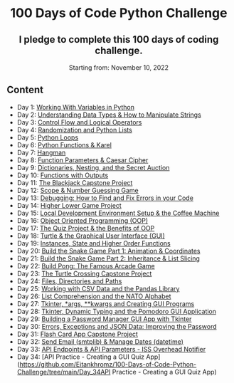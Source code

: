 <h1 align="center">
     100 Days of Code Python Challenge
</h1>

<h2 align="center">
  I pledge to complete this 100 days of coding challenge.
</h2>

<p align="center">
  Starting from: November 10, 2022
</p>

## Content

- Day 1: [Working With Variables in Python](https://github.com/Eitankhromz/100-Days-of-Code-Python-Challenge/tree/main/Day_1)
- Day 2: [Understanding Data Types & How to Manipulate Strings](https://github.com/Eitankhromz/100-Days-of-Code-Python-Challenge/tree/main/Day%202)
- Day 3: [Control Flow and Logical Operators](https://github.com/Eitankhromz/100-Days-of-Code-Python-Challenge/tree/main/Day%203)
- Day 4: [Randomization and Python Lists](https://github.com/Eitankhromz/100-Days-of-Code-Python-Challenge/tree/main/Day_4)
- Day 5: [Python Loops](https://github.com/Eitankhromz/100-Days-of-Code-Python-Challenge/tree/main/Day_5)
- Day 6: [Python Functions & Karel](https://github.com/Eitankhromz/100-Days-of-Code-Python-Challenge/tree/main/Day_6)
- Day 7: [Hangman](https://github.com/Eitankhromz/100-Days-of-Code-Python-Challenge/tree/main/Day_7)
- Day 8: [Function Parameters & Caesar Cipher](https://github.com/Eitankhromz/100-Days-of-Code-Python-Challenge/tree/main/Day_8)
- Day 9: [Dictionaries, Nesting, and the Secret Auction](https://github.com/Eitankhromz/100-Days-of-Code-Python-Challenge/tree/main/Day_9)
- Day 10: [Functions with Outputs](https://github.com/Eitankhromz/100-Days-of-Code-Python-Challenge/tree/main/Day_10)
- Day 11: [The Blackjack Capstone Project](https://github.com/Eitankhromz/100-Days-of-Code-Python-Challenge/tree/main/Day_11)
- Day 12: [Scope & Number Guessing Game](https://github.com/Eitankhromz/100-Days-of-Code-Python-Challenge/tree/main/Day_12)
- Day 13: [Debugging: How to Find and Fix Errors in your Code](https://github.com/Eitankhromz/100-Days-of-Code-Python-Challenge/tree/main/Day_13)
- Day 14: [Higher Lower Game Project](https://github.com/Eitankhromz/100-Days-of-Code-Python-Challenge/tree/main/Day_14)
- Day 15: [Local Development Environment Setup & the Coffee Machine](https://github.com/Eitankhromz/100-Days-of-Code-Python-Challenge/tree/main/Day_15)
- Day 16: [Object Oriented Programming (OOP)](https://github.com/Eitankhromz/100-Days-of-Code-Python-Challenge/tree/main/Day_16)
- Day 17: [The Quiz Project & the Benefits of OOP](https://github.com/Eitankhromz/100-Days-of-Code-Python-Challenge/tree/main/Day_17)
- Day 18: [Turtle & the Graphical User Interface (GUI)](https://github.com/Eitankhromz/100-Days-of-Code-Python-Challenge/tree/main/Day_18)
- Day 19: [Instances, State and Higher Order Functions](https://github.com/Eitankhromz/100-Days-of-Code-Python-Challenge/tree/main/Day_19)
- Day 20: [Build the Snake Game Part 1: Animation & Coordinates](https://github.com/Eitankhromz/100-Days-of-Code-Python-Challenge/tree/main/Day_20)
- Day 21: [Build the Snake Game Part 2: Inheritance & List Slicing](https://github.com/Eitankhromz/100-Days-of-Code-Python-Challenge/tree/main/Day_21)
- Day 22: [Build Pong: The Famous Arcade Game](https://github.com/Eitankhromz/100-Days-of-Code-Python-Challenge/tree/main/Day_22)
- Day 23: [The Turtle Crossing Capstone Project](https://github.com/Eitankhromz/100-Days-of-Code-Python-Challenge/tree/main/Day_23)
- Day 24: [Files, Directories and Paths](https://github.com/Eitankhromz/100-Days-of-Code-Python-Challenge/tree/main/Day_24)
- Day 25: [Working with CSV Data and the Pandas Library](https://github.com/Eitankhromz/100-Days-of-Code-Python-Challenge/tree/main/Day_25)
- Day 26: [List Comprehension and the NATO Alphabet](https://github.com/Eitankhromz/100-Days-of-Code-Python-Challenge/tree/main/Day_26)
- Day 27: [Tkinter, *args, **kwargs and Creating GUI Programs](https://github.com/Eitankhromz/100-Days-of-Code-Python-Challenge/tree/main/Day_27)
- Day 28: [Tkinter, Dynamic Typing and the Pomodoro GUI Application](https://github.com/Eitankhromz/100-Days-of-Code-Python-Challenge/tree/main/Day_28)
- Day 29: [Building a Password Manager GUI App with Tkinter](https://github.com/Eitankhromz/100-Days-of-Code-Python-Challenge/tree/main/Day_29)
- Day 30: [Errors, Exceptions and JSON Data: Improving the Password](https://github.com/Eitankhromz/100-Days-of-Code-Python-Challenge/tree/main/Day_30)
- Day 31: [Flash Card App Capstone Project](https://github.com/Eitankhromz/100-Days-of-Code-Python-Challenge/tree/main/Day_31)
- Day 32: [Send Email (smtplib) & Manage Dates (datetime)](https://github.com/Eitankhromz/100-Days-of-Code-Python-Challenge/tree/main/Day_32_/birthday_wisher_start)
- Day 33: [API Endpoints & API Parameters - ISS Overhead Notifier](https://github.com/Eitankhromz/100-Days-of-Code-Python-Challenge/tree/main/Day_33)
- Day 34: [API Practice - Creating a GUI Quiz App](https://github.com/Eitankhromz/100-Days-of-Code-Python-Challenge/tree/main/Day_34API Practice - Creating a GUI Quiz App)

